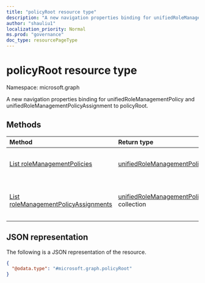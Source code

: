 ```yaml
---
title: "policyRoot resource type"
description: "A new navigation properties binding for unifiedRoleManagementPolicy and unifiedRoleManagementPolicyAssignment to policyRoot."
author: "shauliu1"
localization_priority: Normal
ms.prod: "governance"
doc_type: resourcePageType
---
```


# policyRoot resource type

Namespace: microsoft.graph

A new navigation properties binding for unifiedRoleManagementPolicy and unifiedRoleManagementPolicyAssignment to policyRoot.

## Methods
|Method|Return type|Description|
|:---|:---|:---|
|[List roleManagementPolicies](../api/policyroot-list-rolemanagementpolicies.md)|[unifiedRoleManagementPolicy](../resources/unifiedrolemanagementpolicy.md) collection|Get the unifiedRoleManagementPolicy resources from the roleManagementPolicies navigation property.|
|[List roleManagementPolicyAssignments](../api/policyroot-list-rolemanagementpolicyassignments.md)|[unifiedRoleManagementPolicyAssignment](../resources/unifiedrolemanagementpolicyassignment.md) collection|Get the unifiedRoleManagementPolicyAssignment resources from the roleManagementPolicyAssignments navigation property.|

<!--
## Properties
|Property|Type|Description|
|:---|:---|:---|


## Relationships
|Relationship|Type|Description|
|:---|:---|:---|
|roleManagementPolicies|[unifiedRoleManagementPolicy](../resources/unifiedrolemanagementpolicy.md) collection|Represents the role management policies.|
|roleManagementPolicyAssignments|[unifiedRoleManagementPolicyAssignment](../resources/unifiedrolemanagementpolicyassignment.md) collection|Represents the role management policy assignments.|
-->

## JSON representation
The following is a JSON representation of the resource.
<!-- {
  "blockType": "resource",
  "keyProperty": "id",
  "@odata.type": "microsoft.graph.policyRoot",
  "openType": false
}
-->
``` json
{
  "@odata.type": "#microsoft.graph.policyRoot"
}
```

